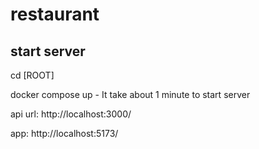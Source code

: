 # restaurant
## start server
cd [ROOT]

docker compose up - It take about 1 minute to start server

api url: http://localhost:3000/

app: http://localhost:5173/
